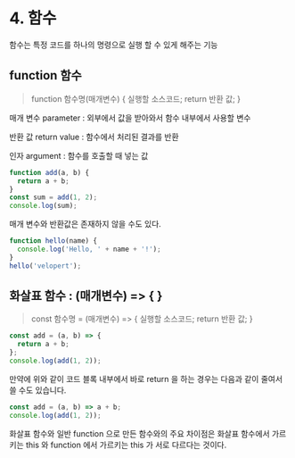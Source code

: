 # 4. 함수

함수는 특정 코드를 하나의 명령으로 실행 할 수 있게 해주는 기능

## function 함수

> function 함수명(매개변수) {
        실행할 소스코드;
        return 반환 값;
}

매개 변수 parameter : 외부에서 값을 받아와서 함수 내부에서 사용할 변수

반환 값 return value : 함수에서 처리된 결과를 반환

인자 argument : 함수를 호출할 때 넣는 값

```jsx
function add(a, b) {
  return a + b;
}
const sum = add(1, 2);
console.log(sum);
```

매개 변수와 반환값은 존재하지 않을 수도 있다.

```jsx
function hello(name) {
  console.log('Hello, ' + name + '!');
}
hello('velopert');
```

## 화살표 함수 : (매개변수) => { }

> const 함수명 = (매개변수) => {
        실행할 소스코드;
        return 반환 값;
}

```jsx
const add = (a, b) => {
  return a + b;
};
console.log(add(1, 2));
```

만약에 위와 같이 코드 블록 내부에서 바로 return 을 하는 경우는 다음과 같이 줄여서 쓸 수도 있습니다.

```jsx
const add = (a, b) => a + b;
console.log(add(1, 2));
```

화살표 함수와 일반 function 으로 만든 함수와의 주요 차이점은 화살표 함수에서 가르키는 this 와 function 에서 가르키는 this 가 서로 다르다는 것이다.
